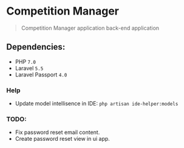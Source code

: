 # Competition Manager

> Competition Manager application back-end application

## Dependencies:
 - PHP ` 7.0 `
 - Laravel ` 5.5 `
 - Laravel Passport ` 4.0 `
 
### Help

- Update model intellisence in IDE: `php artisan ide-helper:models`

### TODO:

- Fix password reset email content.
- Create password reset view in ui app.

